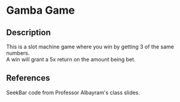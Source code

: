 # Gamba Game  

## Description  
This is a slot machine game where you win by getting 3 of the same numbers.  
A win will grant a 5x return on the amount being bet.  

## References  
SeekBar code from Professor Albayram's class slides.  
